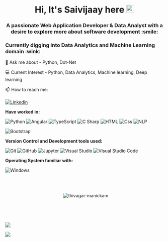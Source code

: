<h1 align="center">
  Hi, It's Saivijaay here <img src="https://media.giphy.com/media/hvRJCLFzcasrR4ia7z/giphy.gif" width="25px" height="25px">
</h1>
<h3 align="center">
  A passionate Web Application Developer & Data Analyst with a desire to explore more about software development :smile:
</h3>
<h3>Currently digging into Data Analytics and Machine Learning domain :wink:</h3>




💬 Ask me about - Python, Dot-Net

:computer: Current Interest - Python, Data Analytics, Machine learning, Deep learning

📫 How to reach me: 
<br/><br/>
<a href="https://www.linkedin.com/in/saivijaay-vinoth-kannaa-593602208" target="_blank">
  <img
    alt="Linkedin"
    src="https://img.shields.io/badge/linkedin-0077B5?logo=linkedin&logoColor=white&style=flat"
  />
</a>

**Have worked in:**
<p>
  <img alt="Python" src="https://img.shields.io/badge/Python-3776AB?style=for-the-badge&logo=python&logoColor=white&style=flat" />
  <img alt="Angular" src="https://img.shields.io/badge/Angular-DD0031?logo=angular&logoColor=white&style=flat" />
  <img alt="TypeScript" src="https://img.shields.io/badge/TypeScript-3178C6?logo=typescript&logoColor=white&style=flat" />
  <img alt="C Sharp" src="https://img.shields.io/badge/C%23-239120?logo=c-sharp&logoColor=white&style=flat" />
  <img alt="HTML" src="https://img.shields.io/badge/HTML-E34F26?logo=html5&logoColor=white&style=flat" />
  <img alt="Css" src="https://img.shields.io/badge/CSS-1572B6?logo=css3&logoColor=white&style=flat" />
  <img alt="NLP" src='https://img.shields.io/badge/NLP-E34F26'/>
  </p>
<p>
<img alt="Bootstrap" src="https://img.shields.io/badge/Bootstrap-7952B3?&logo=bootstrap&logoColor=white&style=flat"/>
</p>

**Version Control and Development tools used:**
<p>
  <img alt="Git" src="https://img.shields.io/badge/Git-F05032?logo=git&logoColor=white&style=flat" />
  <img alt="GitHub" src="https://img.shields.io/badge/GitHub-181717?logo=github&logoColor=white&style=flat" />
  <img alt="Jupyter" src="https://img.shields.io/badge/Jupyter-F37626?style=for-the-badge&logo=jupyter&logoColor=white&style=flat" />
  <img alt="Visual Studio" src="https://img.shields.io/badge/Visual Studio-5C2D91?logo=visual+studio&logoColor=white&style=flat" />
  <img alt="Visual Studio Code" src="https://img.shields.io/badge/Visual Studio Code-007ACC?logo=visual+studio+code&logoColor=white&style=flat" />
</p>

**Operating System familiar with:**
<p>
<img alt="Windows" src="https://img.shields.io/badge/Windows-0078D6?logo=windows&logoColor=white&style=flat" />
</p>

<br><br>
<div align="center">
 <div>
   <p>&nbsp;
     <img align="center" src="https://github-readme-streak-stats.herokuapp.com?user=saivijaay2107&theme=react&date_format=M%20j%5B%2C%20Y%5D" alt="thivagar-manickam" />
   </p>
  </div>
 </div>
<br><h2></h2><br>

<img src="https://github-readme-stats.vercel.app/api?username=saivijaay2107&count_private=true&theme=radical&show_icons=true" />

<img
  src="https://github-readme-stats.vercel.app/api/top-langs/?username=saivijaay2107&layout=compact"
/>

